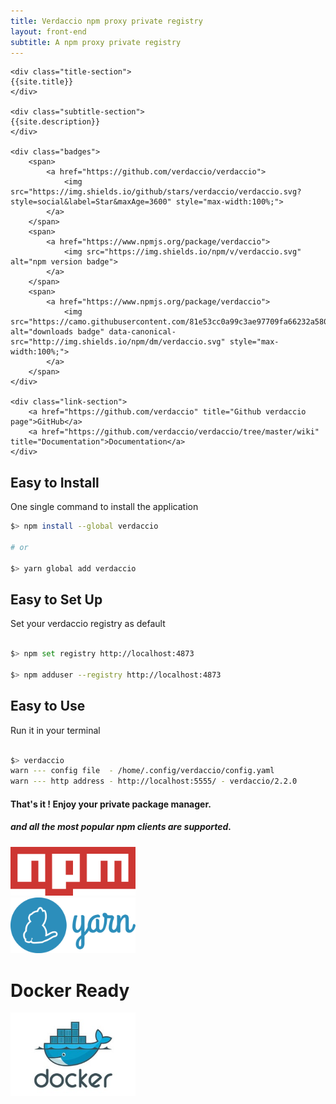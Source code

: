 ```yaml
---
title: Verdaccio npm proxy private registry
layout: front-end
subtitle: A npm proxy private registry
---
```



<div class="top-section-home">
    <div class="logo-section"></div>
    
    <div class="title-section">
    {{site.title}}
    </div>
    
    <div class="subtitle-section">
    {{site.description}}
    </div>
    
    <div class="badges">
        <span>
            <a href="https://github.com/verdaccio/verdaccio">
                <img src="https://img.shields.io/github/stars/verdaccio/verdaccio.svg?style=social&label=Star&maxAge=3600" style="max-width:100%;">
            </a>
        </span>
        <span>
            <a href="https://www.npmjs.org/package/verdaccio">
                <img src="https://img.shields.io/npm/v/verdaccio.svg" alt="npm version badge">
            </a>
        </span>
        <span>
            <a href="https://www.npmjs.org/package/verdaccio">
                <img src="https://camo.githubusercontent.com/81e53cc0a99c3ae97709fa66232a5807c346c61e/687474703a2f2f696d672e736869656c64732e696f2f6e706d2f646d2f76657264616363696f2e737667" alt="downloads badge" data-canonical-src="http://img.shields.io/npm/dm/verdaccio.svg" style="max-width:100%;">
            </a>
        </span>
    </div>
    
    <div class="link-section">
        <a href="https://github.com/verdaccio" title="Github verdaccio page">GitHub</a>
        <a href="https://github.com/verdaccio/verdaccio/tree/master/wiki" title="Documentation">Documentation</a>   
    </div>
       
       
</div>


## Easy to Install

One single command to install the application

```sh
$> npm install --global verdaccio

# or

$> yarn global add verdaccio

```

## Easy to Set Up

Set your verdaccio registry as default

```sh

$> npm set registry http://localhost:4873

$> npm adduser --registry http://localhost:4873

```

## Easy to Use

Run it in your terminal

```sh

$> verdaccio
warn --- config file  - /home/.config/verdaccio/config.yaml
warn --- http address - http://localhost:5555/ - verdaccio/2.2.0

```


#### That's it ! Enjoy your **private package manager**.

##### and all the most popular npm clients are supported.

<div class="client-support">
    <div class="client">
        <img src="css/icon/npm-logo.svg" alt="Docker Support" width="200"/>
    </div>
    <div class="client">
        <img src="css/icon/yarn-logo.svg" alt="Docker Support" width="200"/>
    </div>        
</div>


<div class="section">
    <h1> 
        Docker Ready
    </h1>
    <a href="https://github.com/verdaccio/verdaccio/blob/master/wiki/docker.md" target="_blank">
        <img src="css/icon/docker.jpeg" alt="Docker Support" width="200"/>
    </a>
</div>

